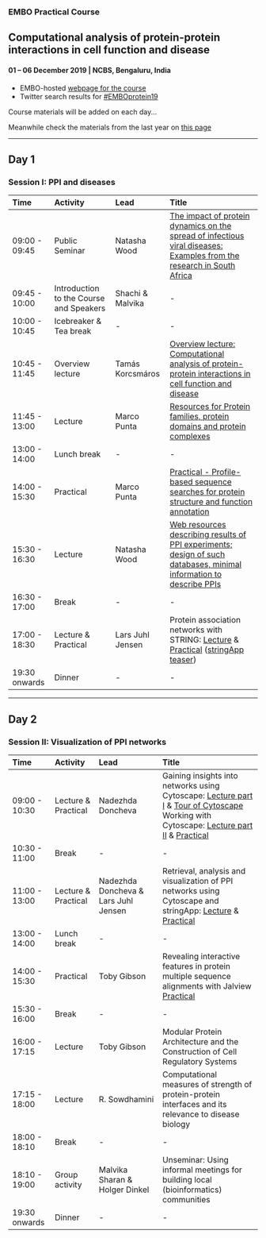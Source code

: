 ### EMBO Practical Course
## Computational analysis of protein-protein interactions in cell function and disease
#### 01 – 06 December 2019 | NCBS, Bengaluru, India

- EMBO-hosted [webpage for the course](http://meetings.embo.org/event/19-protein-protein)
- Twitter search results for [#EMBOprotein19](https://twitter.com/search?q=%23EMBOprotein19&src=typd&lang=en-gb)

Course materials will be added on each day...

Meanwhile check the materials from the last year on [this page](https://github.com/malvikasharan/2018-11-EMBORome)

--------------------------------
## Day 1

### Session I: PPI and diseases

| Time | Activity | Lead | Title |
| :---------- | :---------- | :---------- |:---------- | 
| 09:00 - 09:45	| Public Seminar | Natasha Wood | [The impact of protein dynamics on the spread of infectious viral diseases: Examples from the research in South Africa](https://github.com/malvikasharan/EMBO-PPI19-India-NCBS/blob/master/training-materials/NatashaWood/2019_WebResources_for_describing_results_of_PPI_experiments.pdf) |
| 09:45 - 10:00	| Introduction to the Course and Speakers | Shachi & Malvika | - |
| 10:00 - 10:45 | Icebreaker & Tea break | - | - |
| 10:45 - 11:45	| Overview lecture | Tamás Korcsmáros | [Overview lecture: Computational analysis of protein-protein interactions in cell function and disease](https://github.com/malvikasharan/EMBO-PPI19-India-NCBS/blob/master/training-materials/EMBO-PPI_India-2019_TKorcsmaros_Overview-lecture_compressed.pdf) |
| 11:45 - 13:00	| Lecture | Marco Punta | [Resources for Protein families, protein domains and protein complexes](https://github.com/malvikasharan/2018-11-EMBORome/blob/master/training_material/EMBO-Rome-Files-Marco/Rome-EMBO-School-2018-Marco-Punta-lecture-compressed.pdf) |
| 13:00 - 14:00	| Lunch break | - | - |
| 14:00 - 15:30	| Practical | Marco Punta | [Practical - Profile-based sequence searches for protein structure and function annotation](training-materials/marco_punta) |
| 15:30 - 16:30 | Lecture | Natasha Wood | [Web resources describing results of PPI experiments; design of such databases, minimal information to describe PPIs](training-materials/NatashaWood/2019_WebResources_for_describing_results_of_PPI_experiments.pdf) |
| 16:30 - 17:00	| Break | - | - |
| 17:00 - 18:30	| Lecture & Practical | Lars Juhl Jensen | Protein association networks with STRING: [Lecture](training-materials/LarsJuhlJensen/STRING_slides.pdf) & [Practical](https://jensenlab.org/training/string/)  ([stringApp teaser](training-materials/LarsJuhlJensen/20191202_stringAppDemo_v11.pdf)) |
| 19:30 onwards	| Dinner | - | - |
---

## Day 2

### Session II: Visualization of PPI networks

| Time | Activity | Lead | Title |
| :---------- | :---------- | :---------- |:---------- |
| 09:00 - 10:30 | Lecture & Practical | Nadezhda Doncheva | Gaining insights into networks using Cytoscape: [Lecture part I](training-materials/NadezhdaDoncheva/20191203_Cytoscape_3.7_Tutorial_partI.pdf) & [Tour of Cytoscape](https://cytoscape.org/cytoscape-tutorials/protocols/tour-of-cytoscape/)<br> Working with Cytoscape: [Lecture part II](training-materials/NadezhdaDoncheva/20191203_Cytoscape_3.7_Tutorial_partII.pdf) & [Practical](https://cytoscape.org/cytoscape-tutorials/protocols/basic-data-visualization/)|
| 10:30 - 11:00 | Break | - | - |
| 11:00 - 13:00 | Lecture & Practical | Nadezhda Doncheva & Lars Juhl Jensen | Retrieval, analysis and visualization of PPI networks using Cytoscape and stringApp: [Lecture](training-materials/LarsJuhlJensen/Network_source_slides.pdf) & [Practical](https://jensenlab.org/training/stringapp/)|
| 13:00 - 14:00 | Lunch break | - | - |
| 14:00 - 15:30 | Practical | Toby Gibson | Revealing interactive features in protein multiple sequence alignments with Jalview [Practical](training-materials/TobyGibson/)|
| 15:30 - 16:00 | Break | - | - |
| 16:00 - 17:15 | Lecture | Toby Gibson | Modular Protein Architecture and the Construction of Cell Regulatory Systems |
| 17:15 - 18:00 | Lecture | R. Sowdhamini | Computational measures of strength of protein-protein interfaces and its relevance to disease biology |
| 18:00 - 18:10 | Break | - | - |
| 18:10 - 19:00 | Group activity | Malvika Sharan & Holger Dinkel | Unseminar: Using informal meetings for building local (bioinformatics) communities |
| 19:30 onwards | Dinner | - | - |



